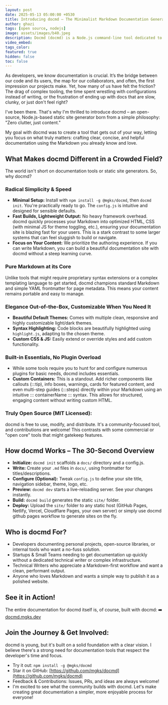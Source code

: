 ```yaml
---
layout: post
date: 2025-05-13 05:00:00 +0530
title: Introducing docmd – The Minimalist Markdown Documentation Generator
author: ghazi
tags: [open source, nodejs]
image: assets/images/b40.jpeg
description: Docmd (docmd) is a Node.js command-line tool dedicated to generating beautiful, lightweight static documentation sites from standard Markdown files.
video_embed: 
tags_color: 
featured: true
hidden: false
toc: false
---
```


As developers, we know documentation is crucial. It’s the bridge between our code and its users, the map for our collaborators, and often, the first impression our projects make. Yet, how many of us have felt the friction? The drag of complex tooling, the time spent wrestling with configurations instead of writing, or the frustration of ending up with docs that are slow, clunky, or just don't feel right?

I've been there. That's why I'm thrilled to introduce docmd – an open-source, Node.js-based static site generator born from a simple philosophy: "Zero clutter, just content."

My goal with docmd was to create a tool that gets out of your way, letting you focus on what truly matters: crafting clear, concise, and helpful documentation using the Markdown you already know and love.

## What Makes docmd Different in a Crowded Field?

The world isn't short on documentation tools or static site generators. So, why docmd?

### Radical Simplicity & Speed

- **Minimal Setup:** Install with `npm install -g @mgks/docmd`, then `docmd init`. You're practically ready to go. The `config.js` is intuitive and designed for sensible defaults.
- **Fast Builds, Lightweight Output:** No heavy framework overhead. docmd quickly processes your Markdown into optimized HTML, CSS (with minimal JS for theme toggling, etc.), ensuring your documentation site is blazing fast for your users. This is a stark contrast to some larger systems that can feel sluggish to build or navigate.
- **Focus on Your Content:** We prioritize the authoring experience. If you can write Markdown, you can build a beautiful documentation site with docmd without a steep learning curve.

### Pure Markdown at its Core

Unlike tools that might require proprietary syntax extensions or a complex templating language to get started, docmd champions standard Markdown and simple YAML frontmatter for page metadata. This means your content remains portable and easy to manage.

### Elegance Out-of-the-Box, Customizable When You Need It

- **Beautiful Default Themes:** Comes with multiple clean, responsive and highly customizable light/dark themes.
- **Syntax Highlighting:** Code blocks are beautifully highlighted using `highlight.js`, adapting to the chosen theme.
- **Custom CSS & JS:** Easily extend or override styles and add custom functionality.

### Built-in Essentials, No Plugin Overload

- While some tools require you to hunt for and configure numerous plugins for basic needs, docmd includes essentials.
- **Custom Containers:** This is a standout. Add richer components like callouts (:::tip), info boxes, warnings, cards for featured content, and even multi-step guides (:::steps) directly within your Markdown using an intuitive ::: containerName ::: syntax. This allows for structured, engaging content without writing custom HTML.

### Truly Open Source (MIT Licensed):

docmd is free to use, modify, and distribute. It's a community-focused tool, and contributions are welcome! This contrasts with some commercial or "open core" tools that might gatekeep features.

## How docmd Works – The 30-Second Overview

- **Initialize:** `docmd init` scaffolds a `docs/` directory and a config.js.
- **Write:** Create your `.md` files in `docs/`, using frontmatter for titles/descriptions.
- **Configure (Optional):** Tweak `config.js` to define your site title, navigation sidebar, theme, logo, etc.
- **Preview:** `docmd dev` starts a live-reloading server. See your changes instantly.
- **Build:** `docmd build` generates the static `site/` folder.
- **Deploy:** Upload the `site/` folder to any static host (GitHub Pages, Netlify, Vercel, Cloudflare Pages, your own server) or simply use docmd github pages workflow to generate sites on the fly.

## Who is docmd For?

- Developers documenting personal projects, open-source libraries, or internal tools who want a no-fuss solution.
- Startups & Small Teams needing to get documentation up quickly without a dedicated technical writer or complex infrastructure.
- Technical Writers who appreciate a Markdown-first workflow and want a clean, performant output.
- Anyone who loves Markdown and wants a simple way to publish it as a polished website.

## See it in Action!

The entire documentation for docmd itself is, of course, built with docmd: ➡️ [docmd.mgks.dev](https://docmd.mgks.dev)

## Join the Journey & Get Involved:

docmd is young, but it's built on a solid foundation with a clear vision. I believe there's a strong need for documentation tools that respect the developer's time and focus.

- Try it out: `npm install -g @mgks/docmd`
- Star it on GitHub: [https://github.com/mgks/docmd](https://github.com/mgks/docmd)
- Feedback & Contributions: Issues, PRs, and ideas are always welcome!
- I'm excited to see what the community builds with docmd. Let's make creating great documentation a simpler, more enjoyable process for everyone!